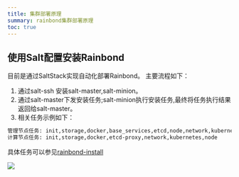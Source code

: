 ```yaml
---
title: 集群部署原理
summary: rainbond集群部署原理
toc: true
---
```


## 使用Salt配置安装Rainbond

目前是通过SaltStack实现自动化部署Rainbond。
主要流程如下：

1. 通过salt-ssh 安装salt-master,salt-minion。
2. 通过salt-master下发安装任务;salt-minion执行安装任务,最终将任务执行结果返回给salt-master。
3. 相关任务示例如下：


```bash
管理节点任务: init,storage,docker,base_services,etcd,node,network,kubernetes,plugins
计算节点任务: init,storage,docker,etcd-proxy,network,kubernetes,node
```

具体任务可以参见[rainbond-install](https://github.com/goodrain/rainbond-install/tree/v3.6/install/salt)

![](https://static.goodrain.com/images/docs/3.6/operation-manual/setup/salt-install.png)

